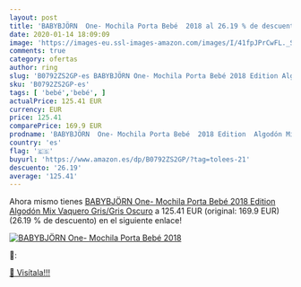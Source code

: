 ```yaml
---
layout: post
title: 'BABYBJÖRN  One- Mochila Porta Bebé  2018 al 26.19 % de descuento'
date: 2020-01-14 18:09:09
image: 'https://images-eu.ssl-images-amazon.com/images/I/41fpJPrCwFL._SL200_.jpg'
comments: true
category: ofertas
author: ring
slug: 'B0792ZS2GP-es BABYBJÖRN One- Mochila Porta Bebé 2018 Edition Algodón Mix...'
sku: 'B0792ZS2GP-es'
tags: [ 'bebé','bebé', ]
actualPrice: 125.41 EUR
currency: EUR
price: 125.41
comparePrice: 169.9 EUR
prodname: 'BABYBJÖRN  One- Mochila Porta Bebé  2018 Edition  Algodón Mix  Vaquero Gris/Gris Oscuro'
country: 'es'
flag: '🇪🇸'
buyurl: 'https://www.amazon.es/dp/B0792ZS2GP/?tag=tolees-21'
descuento: '26.19'
average: '125.41'
---
```


Ahora mismo tienes [BABYBJÖRN  One- Mochila Porta Bebé  2018 Edition  Algodón Mix  Vaquero Gris/Gris Oscuro](https://www.amazon.es/dp/B0792ZS2GP/?tag=tolees-21) a 125.41 EUR (original: 169.9 EUR) (26.19 %  de descuento) en el siguiente enlace!

[![BABYBJÖRN  One- Mochila Porta Bebé  2018](https://images-eu.ssl-images-amazon.com/images/I/41fpJPrCwFL._SL200_.jpg)](https://www.amazon.es/dp/B0792ZS2GP/?tag=tolees-21)

🔎:


[🛒 Visítala!!!](https://www.amazon.es/dp/B0792ZS2GP/?tag=tolees-21)
